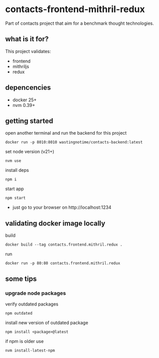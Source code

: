 # contacts-frontend-mithril-redux

Part of contacts project that aim for a benchmark thought technologies.

## what is it for?

This project validates:
* frontend
* mithriljs
* redux


## depencencies
* docker 25+
* nvm 0.39+

## getting started

open another terminal and run the backend for this project
```
docker run -p 8010:8010 wastingnotime/contacts-backend:latest
```

set node version (v21+)
```
nvm use
```

install deps
```
npm i
```

start app
```
npm start
```

* just go to your browser on http://localhost:1234


## validating docker image locally

build
```
docker build --tag contacts.frontend.mithril.redux .
```

run
```
docker run -p 80:80 contacts.frontend.mithril.redux
```

## some tips

### upgrade node packages

verify outdated packages
```
npm outdated
```
install new version of outdated package
```
npm install <package>@latest
```
if npm is older use
```
nvm install-latest-npm
```